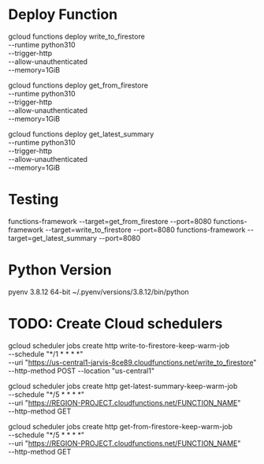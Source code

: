 # Deploy Function
gcloud functions deploy write_to_firestore \
    --runtime python310 \
    --trigger-http \
    --allow-unauthenticated \
    --memory=1GiB


gcloud functions deploy get_from_firestore \
    --runtime python310 \
    --trigger-http \
    --allow-unauthenticated \
    --memory=1GiB


gcloud functions deploy get_latest_summary \
    --runtime python310 \
    --trigger-http \
    --allow-unauthenticated \
    --memory=1GiB

# Testing
functions-framework --target=get_from_firestore --port=8080
functions-framework --target=write_to_firestore --port=8080
functions-framework --target=get_latest_summary --port=8080


# Python Version
pyenv 3.8.12 64-bit ~/.pyenv/versions/3.8.12/bin/python

# TODO: Create Cloud schedulers
gcloud scheduler jobs create http write-to-firestore-keep-warm-job \
    --schedule "*/1 * * * *" \
    --uri "https://us-central1-jarvis-8ce89.cloudfunctions.net/write_to_firestore" \
    --http-method POST
    --location "us-central1"


gcloud scheduler jobs create http get-latest-summary-keep-warm-job \
    --schedule "*/5 * * * *" \
    --uri "https://REGION-PROJECT.cloudfunctions.net/FUNCTION_NAME" \
    --http-method GET


gcloud scheduler jobs create http get-from-firestore-keep-warm-job \
    --schedule "*/5 * * * *" \
    --uri "https://REGION-PROJECT.cloudfunctions.net/FUNCTION_NAME" \
    --http-method GET